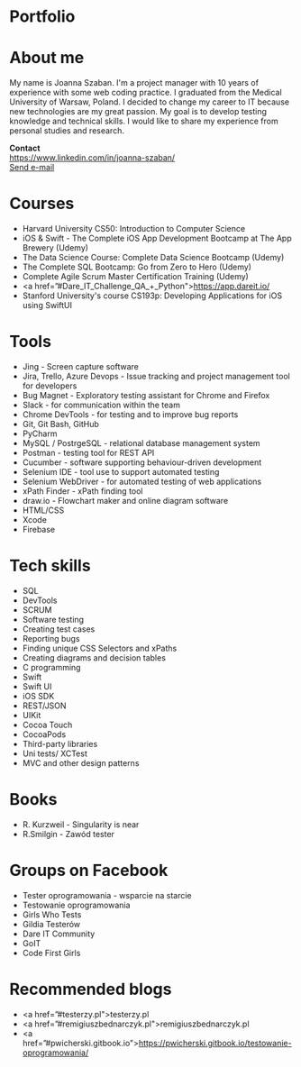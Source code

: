 # Portfolio
# About me
My name is Joanna Szaban. I'm a project manager with 10 years of experience with some web coding practice. I graduated from the Medical University of Warsaw, Poland. I decided to change my career to IT because new technologies are my great passion. My goal is to develop testing knowledge and technical skills. I would like to share my experience from personal studies and research.

**Contact** <br>
<a href=”#LinkedIn”>https://www.linkedin.com/in/joanna-szaban/</a><br>
<a href="mailto:joanna.szaban@gmail.com">Send e-mail</a> <br>

# Courses
* Harvard University CS50: Introduction to Computer Science
* iOS & Swift - The Complete iOS App Development Bootcamp at The App Brewery (Udemy)
* The Data Science Course: Complete Data Science Bootcamp (Udemy)
* The Complete SQL Bootcamp: Go from Zero to Hero (Udemy)
* Complete Agile Scrum Master Certification Training (Udemy)
* <a href=”#Dare_IT_Challenge_QA_+_Python">https://app.dareit.io/</a>
* Stanford University's course CS193p: Developing Applications for iOS using SwiftUI


# Tools
* Jing - Screen capture software
* Jira, Trello, Azure Devops - Issue tracking and project management tool for developers
* Bug Magnet - Exploratory testing assistant for Chrome and Firefox
* Slack - for communication within the team
* Chrome DevTools - for testing and to improve bug reports
* Git, Git Bash, GitHub
* PyCharm
* MySQL / PostrgeSQL - relational database management system
* Postman - testing tool for REST API
* Cucumber - software supporting behaviour-driven development
* Selenium IDE - tool use to support automated testing
* Selenium WebDriver - for automated testing of web applications
* xPath Finder - xPath finding tool
* draw.io - Flowchart maker and online diagram software
* HTML/CSS
* Xcode
* Firebase
  
  
# Tech skills
* SQL
* DevTools
* SCRUM
* Software testing
* Creating test cases
* Reporting bugs
* Finding unique CSS Selectors and xPaths
* Creating diagrams and decision tables
* C programming
* Swift
* Swift UI
* iOS SDK
* REST/JSON
* UIKit
* Cocoa Touch
* CocoaPods
* Third-party libraries
* Uni tests/ XCTest
* MVC and other design patterns


# Books
* R. Kurzweil - Singularity is near
* R.Smilgin - Zawód tester

# Groups on Facebook
* Tester oprogramowania - wsparcie na starcie
* Testowanie oprogramowania
* Girls Who Tests
* Gildia Testerów
* Dare IT Community
* GoIT
* Code First Girls

# Recommended blogs
* <a href=”#testerzy.pl">testerzy.pl</a>
* <a href=”#remigiuszbednarczyk.pl">remigiuszbednarczyk.pl</a>
* <a href=”#pwicherski.gitbook.io">https://pwicherski.gitbook.io/testowanie-oprogramowania/</a>



